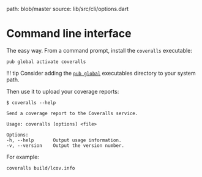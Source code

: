 path: blob/master
source: lib/src/cli/options.dart

# Command line interface
The easy way. From a command prompt, install the `coveralls` executable:

```shell
pub global activate coveralls
```
!!! tip
    Consider adding the [`pub global`](https://www.dartlang.org/tools/pub/cmd/pub-global) executables directory to your system path.

Then use it to upload your coverage reports:

```shell
$ coveralls --help

Send a coverage report to the Coveralls service.

Usage: coveralls [options] <file>

Options:
-h, --help       Output usage information.
-v, --version    Output the version number.
```

For example:

```shell
coveralls build/lcov.info
```
